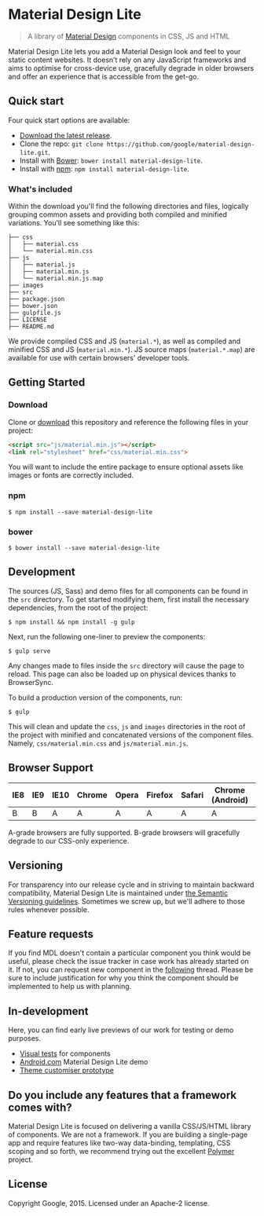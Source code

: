 # Material Design Lite

> A library of [Material Design](http://www.google.com/design/spec/material-design/introduction.html) components in CSS, JS and HTML

Material Design Lite lets you add a Material Design look and feel to your static content websites. It doesn’t rely on any JavaScript frameworks and aims to optimise for cross-device use, gracefully degrade in older browsers and offer an experience that is accessible from the get-go.

## Quick start

Four quick start options are available:

- [Download the latest release](https://github.com/google/material-design-lite/archive/master.zip).
- Clone the repo: `git clone https://github.com/google/material-design-lite.git`.
- Install with [Bower](http://bower.io): `bower install material-design-lite`.
- Install with [npm](https://www.npmjs.org): `npm install material-design-lite`.

### What's included

Within the download you'll find the following directories and files, logically grouping common assets and providing both compiled and minified variations. You'll see something like this:

```
├── css
│   ├── material.css
│   └── material.min.css
├── js
│   ├── material.js
│   ├── material.min.js
│   └── material.min.js.map
├── images
├── src
├── package.json
├── bower.json
├── gulpfile.js
├── LICENSE
├── README.md
```

We provide compiled CSS and JS (`material.*`), as well as compiled and minified CSS and JS (`material.min.*`). JS source maps (`material.*.map`) are available for use with certain browsers' developer tools. 

## Getting Started

### Download

Clone or [download](https://github.com/google/material-design-lite/archive/master.zip) this repository
and reference the following files in your project:

```html
<script src="js/material.min.js"></script>
<link rel="stylesheet" href="css/material.min.css">
```

You will want to include the entire package to ensure optional assets like images or fonts are correctly
included.

### npm

```
$ npm install --save material-design-lite
```

### bower

```
$ bower install --save material-design-lite
```


## Development

The sources (JS, Sass) and demo files for all components can be found in the `src` directory. To get started
modifying them, first install the necessary dependencies, from the root of the project:

```
$ npm install && npm install -g gulp
```

Next, run the following one-liner to preview the components:

```
$ gulp serve
```

Any changes made to files inside the `src` directory will cause the page to reload. This page can also be loaded
up on physical devices thanks to BrowserSync.

To build a production version of the components, run:

```
$ gulp
```

This will clean and update the `css`, `js` and `images` directories in the root of the project with minified and
concatenated versions of the component files. Namely, `css/material.min.css` and `js/material.min.js`.

## Browser Support

| IE8 | IE9 | IE10 | Chrome | Opera | Firefox | Safari | Chrome (Android) | Mobile Safari |
|-----|-----|------|--------|-------|---------|--------|------------------|---------------|
| B   | B   | A    | A      | A      | A       | A      | A                | A             |

A-grade browsers are fully supported. B-grade browsers will gracefully degrade to our CSS-only experience.

## Versioning

For transparency into our release cycle and in striving to maintain backward compatibility, Material Design Lite is maintained under [the Semantic Versioning guidelines](http://semver.org/). Sometimes we screw up, but we'll adhere to those rules whenever possible.

## Feature requests

If you find MDL doesn't contain a particular component you think would be useful, please check the issue tracker in case work has already started on it. If not, you can request new component in the [following](https://github.com/google/material-design-lite/issues/92) thread. Please be sure to include justification for why you think the component should be implemented to help us with planning.

## In-development

Here, you can find early live previews of our work for testing or demo purposes.

* [Visual tests](http://google.github.io/material-design-lite/test/visual/) for components
* [Android.com](http://google.github.io/material-lite-samples/android-dot-com/) Material Design Lite demo
* [Theme customiser prototype](http://google.github.io/material-design-lite/customizer/customizer.html)

## Do you include any features that a framework comes with?

Material Design Lite is focused on delivering a vanilla CSS/JS/HTML library of components. We are not a framework. If you are building a single-page app and require features like two-way data-binding, templating, CSS scoping and so forth, we recommend trying out the excellent [Polymer](http://polymer-project.org) project. 


## License

Copyright Google, 2015. Licensed under an Apache-2 license.
